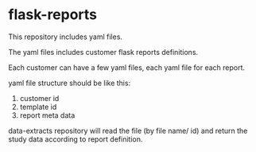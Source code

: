 # flask-reports

This repository includes yaml files.

The yaml files includes customer flask reports definitions.
 
Each customer can have a few yaml files, each yaml file for each report.

yaml file structure should be like this:
1. customer id
2. template id
3. report meta data

data-extracts repository will read the file (by file name/ id) and return the study data according to report definition.
